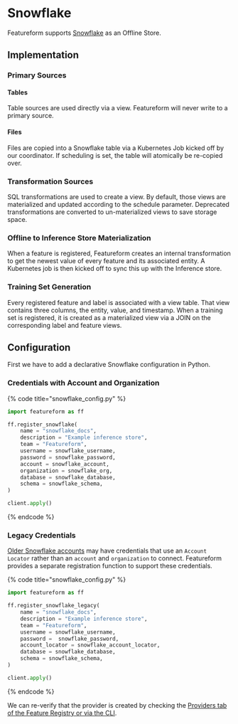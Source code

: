 # Snowflake

Featureform supports [Snowflake](https://www.snowflake.com/) as an Offline Store.

## Implementation <a href="#implementation" id="implementation"></a>

### Primary Sources

#### Tables

Table sources are used directly via a view. Featureform will never write to a primary source.

#### Files

Files are copied into a Snowflake table via a Kubernetes Job kicked off by our coordinator. If scheduling is set, the table will atomically be re-copied over.

### Transformation Sources

SQL transformations are used to create a view. By default, those views are materialized and updated according to the schedule parameter. Deprecated transformations are converted to un-materialized views to save storage space.

### Offline to Inference Store Materialization

When a feature is registered, Featureform creates an internal transformation to get the newest value of every feature and its associated entity. A Kubernetes job is then kicked off to sync this up with the Inference store.

### Training Set Generation

Every registered feature and label is associated with a view table. That view contains three columns, the entity, value, and timestamp. When a training set is registered, it is created as a materialized view via a JOIN on the corresponding label and feature views.

## Configuration <a href="#configuration" id="configuration"></a>

First we have to add a declarative Snowflake configuration in Python.

### Credentials with Account and Organization

{% code title="snowflake_config.py" %}

```python
import featureform as ff

ff.register_snowflake(
    name = "snowflake_docs",
    description = "Example inference store",
    team = "Featureform",
    username = snowflake_username,
    password = snowflake_password,
    account = snowflake_account,
    organization = snowflake_org,
    database = snowflake_database,
    schema = snowflake_schema,
)

client.apply()
```

{% endcode %}

### Legacy Credentials

[Older Snowflake accounts](https://docs.snowflake.com/en/user-guide/admin-account-identifier.html#using-an-account-locator-as-an-identifier) may have credentials that use an `Account Locator` rather than
an `account` and `organization` to connect. Featureform provides a separate registration
function to support these credentials.

{% code title="snowflake_config.py" %}

```python
import featureform as ff

ff.register_snowflake_legacy(
    name = "snowflake_docs",
    description = "Example inference store",
    team = "Featureform",
    username = snowflake_username,
    password =  snowflake_password,
    account_locator = snowflake_account_locator,
    database = snowflake_database,
    schema = snowflake_schema,
)

client.apply()
```

{% endcode %}

We can re-verify that the provider is created by checking the [Providers tab of the Feature Registry or via the CLI](../getting-started/search-monitor-discovery-feature-registry-ui-cli.md).
